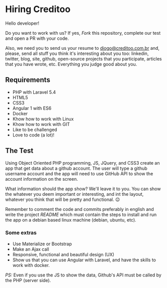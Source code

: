 # Hiring Creditoo

Hello developer! 

Do you want to work with us? If yes, *Fork* this repository, complete our test and open a PR with your code.

Also, we need you to send us your resume to diogo@creditoo.com.br and, please, send all stuff you think it's interesting about you too: linkedin, twitter, blog, site, github, open-source projects that you participate, articles that you have wrote, etc. Everything you judge good about you.


## Requirements

- PHP with Laravel 5.4
- HTML5
- CSS3
- Angular 1 with ES6
- Docker
- Khow how to work with Linux
- Khow how to work with GIT
- Like to be challenged
- Love to code (a lot)!


## The Test

Using Object Oriented PHP programming, JS, JQuery, and CSS3 create an app that get data about a github account. The user will type a github username account and the app will need to use GitHub API to show the account information on the screen. 

What information should the app show? We'll leave it to you. You can show the whatever you deem important or interesting, and int the layout, whatever you think that will be pretty and functional. :wink: 

Remember to comment the code and commits preferably in english and write the project *README* which must contain the steps to install and run the app on a debian based linux machine (debian, ubuntu, etc).


### Some extras

- Use Materialize or Bootstrap
- Make an Ajax call
- Responsive, functional and beautiful design (UX)
- Show us that you can use Angular with Laravel, and have the skills to work with docker.

*PS:* Even if you use the JS to show the data, Github's API must be called by the PHP (server side).
